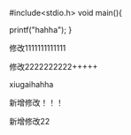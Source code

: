 #include<stdio.h>
void main(){

printf("hahha");
}

修改1111111111111


修改2222222222+++++

xiugaihahha

新增修改！！！

新增修改22

